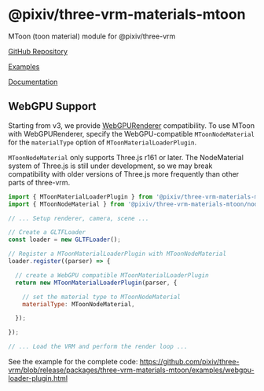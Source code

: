 # @pixiv/three-vrm-materials-mtoon

MToon (toon material) module for @pixiv/three-vrm

[GitHub Repository](https://github.com/pixiv/three-vrm/tree/dev/packages/three-vrm-materials-mtoon)

[Examples](https://pixiv.github.io/three-vrm/packages/three-vrm-materials-mtoon/examples)

[Documentation](https://pixiv.github.io/three-vrm/packages/three-vrm-materials-mtoon/docs)

## WebGPU Support

Starting from v3, we provide [WebGPURenderer](https://github.com/mrdoob/three.js/blob/master/examples/jsm/renderers/webgpu/WebGPURenderer.js) compatibility.
To use MToon with WebGPURenderer, specify the WebGPU-compatible `MToonNodeMaterial` for the `materialType` option of `MToonMaterialLoaderPlugin`.

`MToonNodeMaterial` only supports Three.js r161 or later.
The NodeMaterial system of Three.js is still under development, so we may break compatibility with older versions of Three.js more frequently than other parts of three-vrm.

```js
import { MToonMaterialLoaderPlugin } from '@pixiv/three-vrm-materials-mtoon';
import { MToonNodeMaterial } from '@pixiv/three-vrm-materials-mtoon/nodes';

// ... Setup renderer, camera, scene ...

// Create a GLTFLoader
const loader = new GLTFLoader();

// Register a MToonMaterialLoaderPlugin with MToonNodeMaterial
loader.register((parser) => {

  // create a WebGPU compatible MToonMaterialLoaderPlugin
  return new MToonMaterialLoaderPlugin(parser, {

    // set the material type to MToonNodeMaterial
    materialType: MToonNodeMaterial,

  });

});

// ... Load the VRM and perform the render loop ...
```

See the example for the complete code: https://github.com/pixiv/three-vrm/blob/release/packages/three-vrm-materials-mtoon/examples/webgpu-loader-plugin.html
